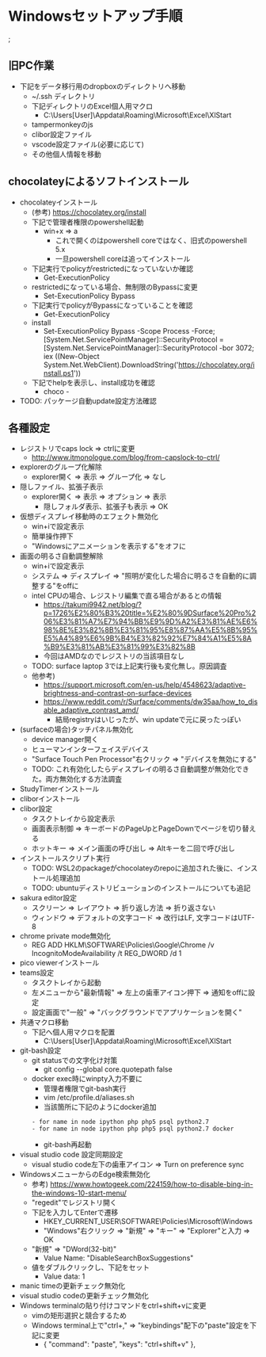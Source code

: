 # Windowsセットアップ手順
;
## 旧PC作業

* 下記をデータ移行用のdropboxのディレクトリへ移動
  * ~/.ssh ディレクトリ
  * 下記ディレクトリのExcel個人用マクロ
    * C:\Users\[User]\Appdata\Roaming\Microsoft\Excel\XlStart
  * tampermonkeyのjs
  * clibor設定ファイル
  * vscode設定ファイル(必要に応じて)
  * その他個人情報を移動

## chocolateyによるソフトインストール

* chocolateyインストール
  * (参考) https://chocolatey.org/install
  * 下記で管理者権限のpowershell起動
    * win+x => a
      * これで開くのはpowershell coreではなく、旧式のpowershell 5.x
      * 一旦powershell coreは追ってインストール
  * 下記実行でpolicyがrestrictedになっていないか確認
    * Get-ExecutionPolicy
  * restrictedになっている場合、無制限のBypassに変更
    * Set-ExecutionPolicy Bypass
  * 下記実行でpolicyがBypassになっていることを確認
    * Get-ExecutionPolicy
  * install
    * Set-ExecutionPolicy Bypass -Scope Process -Force; [System.Net.ServicePointManager]::SecurityProtocol = [System.Net.ServicePointManager]::SecurityProtocol -bor 3072; iex ((New-Object System.Net.WebClient).DownloadString('https://chocolatey.org/install.ps1'))
  * 下記でhelpを表示し、install成功を確認
    * choco -
* TODO: パッケージ自動update設定方法確認

## 各種設定

* レジストリでcaps lock => ctrlに変更
  * http://www.itmonologue.com/blog/from-capslock-to-ctrl/
* explorerのグループ化解除
  * explorer開く => 表示 => グループ化 => なし
* 隠しファイル、拡張子表示
  * explorer開く => 表示 => オプション => 表示
    * 隠しフォルダ表示、拡張子も表示 => OK
* 仮想ディスプレイ移動時のエフェクト無効化
  * win+iで設定表示
  * 簡単操作押下
  * "Windowsにアニメーションを表示する"をオフに
* 画面の明るさ自動調整解除
  * win+iで設定表示
  * システム => ディスプレイ => "照明が変化した場合に明るさを自動的に調整する"をoffに
  * intel CPUの場合、レジストリ編集で直る場合があるとの情報
    * https://takumi9942.net/blog/?p=1726%E2%80%B3%20title=%E2%80%9DSurface%20Pro%206%E3%81%A7%E7%94%BB%E9%9D%A2%E3%81%AE%E6%98%8E%E3%82%8B%E3%81%95%E8%87%AA%E5%8B%95%E5%A4%89%E6%9B%B4%E3%82%92%E7%84%A1%E5%8A%B9%E3%81%AB%E3%81%99%E3%82%8B
    * 今回はAMDなのでレジストリの当該項目なし
  * TODO: surface laptop 3では上記実行後も変化無し。原因調査
  * 他参考) 
    * https://support.microsoft.com/en-us/help/4548623/adaptive-brightness-and-contrast-on-surface-devices
    * https://www.reddit.com/r/Surface/comments/dw35aa/how_to_disable_adaptive_contrast_amd/
      * 結局registryはいじったが、win updateで元に戻ったっぽい
* (surfaceの場合)タッチパネル無効化
  * device manager開く
  * ヒューマンインターフェイスデバイス
  * "Surface Touch Pen Processor"右クリック => "デバイスを無効にする"
  * TODO: これ有効化したらディスプレイの明るさ自動調整が無効化できた。両方無効化する方法調査
* StudyTimerインストール
* cliborインストール
* clibor設定
  * タスクトレイから設定表示
  * 画面表示制御 => キーボードのPageUpとPageDownでページを切り替える
  * ホットキー => メイン画面の呼び出し => Altキーを二回で呼び出し
* インストールスクリプト実行
  * TODO: WSL2のpackageがchocolateyのrepoに追加された後に、インストール処理追加
  * TODO: ubuntuディストリビューションのインストールについても追記
* sakura editor設定
  * スクリーン => レイアウト => 折り返し方法 => 折り返さない
  * ウィンドウ => デフォルトの文字コード => 改行はLF, 文字コードはUTF-8
* chrome private mode無効化
  * REG ADD HKLM\SOFTWARE\Policies\Google\Chrome /v IncognitoModeAvailability /t REG_DWORD /d 1
* pico viewerインストール
* teams設定
  * タスクトレイから起動
  * 左メニューから"最新情報" => 左上の歯車アイコン押下 => 通知をoffに設定
  * 設定画面で"一般" => "バックグラウンドでアプリケーションを開く"
* 共通マクロ移動
  * 下記へ個人用マクロを配置
    * C:\Users\[User]\Appdata\Roaming\Microsoft\Excel\XlStart
* git-bash設定
  * git statusでの文字化け対策
    * git config --global core.quotepath false
  * docker exec時にwinpty入力不要に
    * 管理者権限でgit-bash実行
    * vim /etc/profile.d/aliases.sh
    * 当該箇所に下記のようにdocker追加
    ```
    - for name in node ipython php php5 psql python2.7
    - for name in node ipython php php5 psql python2.7 docker
    ```
    * git-bash再起動
* visual studio code 設定同期設定
  * visual studio code左下の歯車アイコン => Turn on preference sync
* WindowsメニューからのEdge検索無効化
  * 参考) https://www.howtogeek.com/224159/how-to-disable-bing-in-the-windows-10-start-menu/
  * "regedit"でレジストリ開く
  * 下記を入力してEnterで遷移
    * HKEY_CURRENT_USER\SOFTWARE\Policies\Microsoft\Windows
    * "Windows"右クリック => "新規" => "キー" => "Explorer"と入力 => OK
  * "新規" => "DWord(32-bit)"
    * Value Name: "DisableSearchBoxSuggestions"
  * 値をダブルクリックし、下記をセット
    * Value data: 1
* manic timeの更新チェック無効化
* visual studio codeの更新チェック無効化
* Windows terminalの貼り付けコマンドをctrl+shift+vに変更
  * vimの矩形選択と競合するため
  * Windows terminal上で"ctrl+," => "keybindings"配下の"paste"設定を下記に変更
    * { "command": "paste", "keys": "ctrl+shift+v" },
